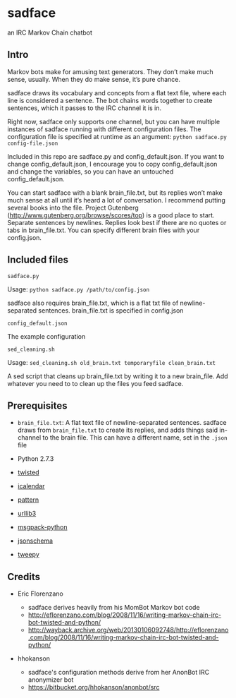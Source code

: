 # sadface

an IRC Markov Chain chatbot

## Intro

Markov bots make for amusing text generators. They don’t make much sense,
usually. When they do make sense, it’s pure chance.

sadface draws its vocabulary and concepts from a flat text file, where
each line is considered a sentence. The bot chains words together to create
sentences, which it passes to the IRC channel it is in.

Right now, sadface only supports one channel, but you can have multiple
instances of sadface running with different configuration files. The
configuration file is specified at runtime as an argument:
`python sadface.py config-file.json`

Included in this repo are sadface.py and config_default.json. If you want to change
config_default.json, I encourage you to copy config_default.json and change the variables,
so you can have an untouched config_default.json.

You can start sadface with a blank brain_file.txt, but its replies won’t
make much sense at all until it’s heard a lot of conversation. I recommend
putting several books into the file. Project Gutenberg
(http://www.gutenberg.org/browse/scores/top) is a good place to start.
Separate sentences by newlines. Replies look best if there are no quotes
or tabs in brain_file.txt. You can specify different brain files with your
config.json.

## Included files

`sadface.py`

Usage: `python sadface.py /path/to/config.json`

sadface also requires brain_file.txt, which is a flat txt file of newline-
separated sentences. brain_file.txt is specified in config.json

`config_default.json`

The example configuration

`sed_cleaning.sh`

Usage: `sed_cleaning.sh old_brain.txt temporaryfile clean_brain.txt`

A sed script that cleans up brain_file.txt by writing it to a new brain_file.
Add whatever you need to to clean up the files you feed sadface.

## Prerequisites

- `brain_file.txt`: A flat text file of newline-separated sentences. sadface draws from `brain_file.txt` to create its replies, and adds things said in-channel
to the brain file. This can have a different name, set in the `.json` file

- Python 2.7.3
- [twisted](https://pypi.python.org/pypi/Twisted)
- [icalendar](https://pypi.python.org/pypi/icalendar)
- [pattern](https://pypi.python.org/pypi/Pattern)
- [urllib3](https://pypi.python.org/pypi/urllib3)
- [msgpack-python](https://pypi.python.org/pypi/msgpack-python)
- [jsonschema](https://pypi.python.org/pypi/jsonschema)
- [tweepy](https://pypi.python.org/pypi/tweepy/3.5.0)

## Credits

- Eric Florenzano
	- sadface derives heavily from his MomBot Markov bot code
	- http://eflorenzano.com/blog/2008/11/16/writing-markov-chain-irc-bot-twisted-and-python/
	- http://wayback.archive.org/web/20130106092748/http://eflorenzano.com/blog/2008/11/16/writing-markov-chain-irc-bot-twisted-and-python/

- hhokanson
	- sadface's configuration methods derive from her AnonBot IRC anonymizer bot
	- https://bitbucket.org/hhokanson/anonbot/src

